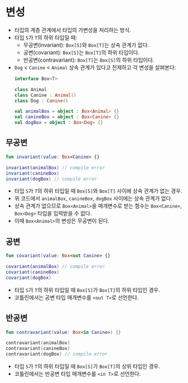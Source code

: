 # 변성

* 타입의 계층 관계에서 타입의 가변성을 처리하는 방식.
* 타입 `S`가 `T`의 하위 타입일 때:
  * 무공변(invariant): `Box[S]`와 `Box[T]`는 상속 관계가 없다.
  * 공변(covariant): `Box[S]`는 `Box[T]`의 하위 타입이다.
  * 반공변(contravariant): `Box[T]`는 `Box[S]`의 하위 타입이다.
* `Dog` < `Canine` < `Animal` 상속 관계가 있다고 전제하고 각 변성을 살펴본다:
  ```kotlin
  interface Box<T>
  
  class Animal
  class Canine : Animal()
  class Dog : Canine()
  ```
  ```kotlin
  val animalBox = object : Box<Animal> {}
  val canineBox = object : Box<Canine> {}
  val dogBox = object : Box<Dog> {}
  ```

## 무공변

```kotlin
fun invariant(value: Box<Canine> {}

invariant(animalBox) // compile error
invariant(canineBox)
invariant(dogBox) // compile error
```


* 타입 `S`가 `T`의 하위 타입일 때 `Box[S]`와 `Box[T]` 사이에 상속 관계가 없는 경우.
* 위 코드에서 `animalBox`, `canineBox`, `dogBox` 사이에는 상속 관계가 없다.
* 상속 관계가 없으므로 `Box<Animal>`을 매개변수로 받는 함수는 `Box<Canine>`, `Box<Dog>` 타입을 입력받을 수 없다.
* 이때 `Box<Animal>`의 변성은 무공변이 된다.

## 공변

```kotlin
fun covariant(value: Box<out Canine> {}

covariant(animalBox) // compile error
covariant(canineBox)
covariant(dogBox)
```

* 타입 `S`가 `T`의 하위 타입일 때 `Box[S]`가 `Box[T]`의 하위 타입인 경우.
* 코틀린에서는 공변 타입 매개변수를 `<out T>`로 선언한다.

## 반공변

```kotlin
fun contravariant(value: Box<in Canine>) {}

contravariant(animalBox)
contravariant(canineBox)
contravariant(dogBox) // compile error
```

* 타입 `S`가 `T`의 하위 타입일 때 `Box[S]`가 `Box[T]`의 상위 타입인 경우.
* 코틀린에서는 반공변 타입 매개변수를 `<in T>`로 선언한다.

